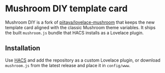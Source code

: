 # Mushroom DIY template card

Mushroom DIY is a fork of [piitaya/lovelace-mushroom](https://github.com/piitaya/lovelace-mushroom)
that keeps the new template card aligned with the classic Mushroom theme variables.
It ships the built `mushroom.js` bundle that HACS installs as a Lovelace plugin.

## Installation

Use [HACS](https://hacs.xyz/) and add the repository as a custom Lovelace plugin,
or download `mushroom.js` from the latest release and place it in `config/www`.
